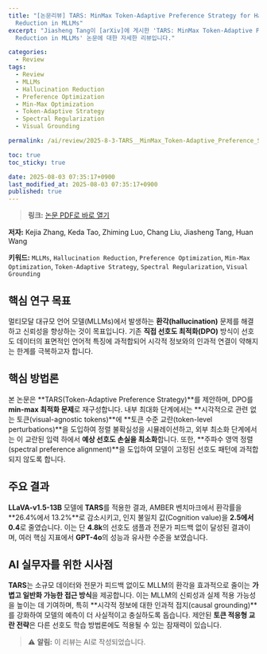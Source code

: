 ```yaml
---
title: "[논문리뷰] TARS: MinMax Token-Adaptive Preference Strategy for Hallucination
  Reduction in MLLMs"
excerpt: "Jiasheng Tang이 [arXiv]에 게시한 'TARS: MinMax Token-Adaptive Preference Strategy for Hallucination
  Reduction in MLLMs' 논문에 대한 자세한 리뷰입니다."

categories:
  - Review
tags:
  - Review
  - MLLMs
  - Hallucination Reduction
  - Preference Optimization
  - Min-Max Optimization
  - Token-Adaptive Strategy
  - Spectral Regularization
  - Visual Grounding

permalink: /ai/review/2025-8-3-TARS__MinMax_Token-Adaptive_Preference_Strategy_for_Hallucination__Reduction_in_MLLMs/

toc: true
toc_sticky: true

date: 2025-08-03 07:35:17+0900
last_modified_at: 2025-08-03 07:35:17+0900
published: true
---
```

> **링크:** [논문 PDF로 바로 열기](https://arxiv.org/abs/2507.21584)

**저자:** Kejia Zhang, Keda Tao, Zhiming Luo, Chang Liu, Jiasheng Tang, Huan Wang

**키워드:** `MLLMs`, `Hallucination Reduction`, `Preference Optimization`, `Min-Max Optimization`, `Token-Adaptive Strategy`, `Spectral Regularization`, `Visual Grounding`

## 핵심 연구 목표
멀티모달 대규모 언어 모델(MLLMs)에서 발생하는 **환각(hallucination)** 문제를 해결하고 신뢰성을 향상하는 것이 목표입니다. 기존 **직접 선호도 최적화(DPO)** 방식이 선호도 데이터의 표면적인 언어적 특징에 과적합되어 시각적 정보와의 인과적 연결이 약해지는 한계를 극복하고자 합니다.

## 핵심 방법론
본 논문은 **TARS(Token-Adaptive Preference Strategy)**를 제안하며, DPO를 **min-max 최적화 문제**로 재구성합니다. 내부 최대화 단계에서는 **시각적으로 관련 없는 토큰(visual-agnostic tokens)**에 **토큰 수준 교란(token-level perturbations)**을 도입하여 정렬 불확실성을 시뮬레이션하고, 외부 최소화 단계에서는 이 교란된 입력 하에서 **예상 선호도 손실을 최소화**합니다. 또한, **주파수 영역 정렬(spectral preference alignment)**을 도입하여 모델이 고정된 선호도 패턴에 과적합되지 않도록 합니다.

## 주요 결과
**LLaVA-v1.5-13B** 모델에 **TARS**를 적용한 결과, AMBER 벤치마크에서 환각률을 **26.4%에서 13.2%**로 감소시키고, 인지 불일치 값(Cognition value)을 **2.5에서 0.4**로 줄였습니다. 이는 단 **4.8k**의 선호도 샘플과 전문가 피드백 없이 달성된 결과이며, 여러 핵심 지표에서 **GPT-4o**의 성능과 유사한 수준을 보였습니다.

## AI 실무자를 위한 시사점
**TARS**는 소규모 데이터와 전문가 피드백 없이도 MLLM의 환각을 효과적으로 줄이는 **가볍고 일반화 가능한 접근 방식**을 제공합니다. 이는 MLLM의 신뢰성과 실제 적용 가능성을 높이는 데 기여하며, 특히 **시각적 정보에 대한 인과적 접지(causal grounding)**를 강화하여 모델의 예측이 더 사실적이고 충실하도록 돕습니다. 제안된 **토큰 적응형 교란 전략**은 다른 선호도 학습 방법론에도 적용될 수 있는 잠재력이 있습니다.

> ⚠️ **알림:** 이 리뷰는 AI로 작성되었습니다.
